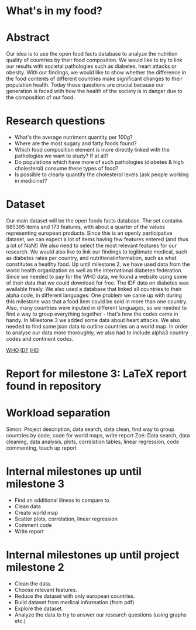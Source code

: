 # What's in my food?

# Abstract
Our idea is to use the open food facts database to analyze the nutrition quality of countries by their food composition. 
We would like to try to link our results with societal pathologies such as diabetes, heart attacks or obesity.
With our findings, we would like to show whether the difference in the food contents of different countries make significant changes to their population health.
Today those questions are crucial because our generation is faced with how the health of the society is in danger due to the composition of our food.

# Research questions
- What's the average nutriment quantity per 100g?
- Where are the most sugary and fatty foods found?
- Which food composition element is more directly linked with the pathologies we want to study? If at all?
- Do populations which have more of such pathologies (diabetes & high cholesterol) consume these types of food?
- Is possible to clearly quantify the cholesterol levels (ask people working in medicine)?

# Dataset
Our main dataset will be the open foods facts database. 
The set contains 685395 items and 173 features, with about a quarter of the values representing european products. Since this is an openly participative dataset, we can expect a lot of items having few features entered (and thus a lot of NaN!)
We also need to select the most relevant features for our research. 
We would also like to link our findings to legitimate medical, such as diabetes rates per country, and nutritionalinformation, such as what constitutes a healthy food.
Up until milestone 2, we have used data from the world health organization as well as the international diabetes federation. 
Since we needed to pay for the WHO data, we found a website using some of their data that we could download for free. 
The IDF data on diabetes was available freely.
We also used a database that linked all countries to their alpha code, in different languages: 
One problem we came up with during this milestone was that a food item could be sold in more than one country. 
Also, many countries were inputed in different languages, so we needed to find a way to group everything together - that's how the codes came in handy.
In Milestone 3 we added some data about heart attacks. 
We also needed to find some json data to outline countries on a world map. 
In order to analyse our data more thoroughly, we also had to include alpha3 country codes and continent codes. 

[WHO](https://ourworldindata.org/obesity)
[IDF](http://diabetesatlas.org/resources/2017-atlas.html)
[IHD](https://www.ncbi.nlm.nih.gov/pmc/articles/PMC3819990/)

# Report for milestone 3: LaTeX report found in repository

# Workload separation
Simon: Project description, data search, data clean, find way to group countries by code, code for world maps, write report
Zoé: Data search, data cleaning, data analysis, plots, correlation tables, linear regression, code commenting, touch up report

# Internal milestones up until milestone 3
- Find an additional illness to compare to
- Clean data
- Create world map
- Scatter plots, correlation, linear regression
- Comment code
- Write report

# Internal milestones up until project milestone 2
- Clean the data.
- Choose relevant features. 
- Reduce the dataset with only european countries.
- Build dataset from medical information (from pdf)
- Explore the dataset.
- Analyze the data to try to answer our research questions (using graphs etc.)
